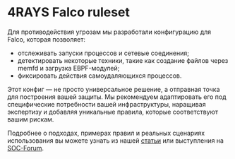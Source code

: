 # 4RAYS Falco ruleset 

Для противодействия  угрозам мы разработали конфигурацию для Falco, которая позволяет:
- отслеживать запуски процессов и сетевые соединения;
- детектировать некоторые техники, такие как создание файлов через memfd и загрузка EBPF-модулей;
- фиксировать действия самоудаляющихся процессов.

Этот конфиг — не просто универсальное решение, а отправная точка для построения вашей защиты. Мы рекомендуем адаптировать его под специфические потребности вашей инфраструктуры, наращивая экспертизу и добавляя уникальные правила, которые соответствуют вашим рискам.

Подробнее о подходах, примерах правил и реальных сценариях использования вы можете узнать из нашей [статьи](https://rt-solar.ru/solar-4rays/blog/4937/) или выступления на [SOC-Forum](https://vkvideo.ru/video-221945088_456239424).